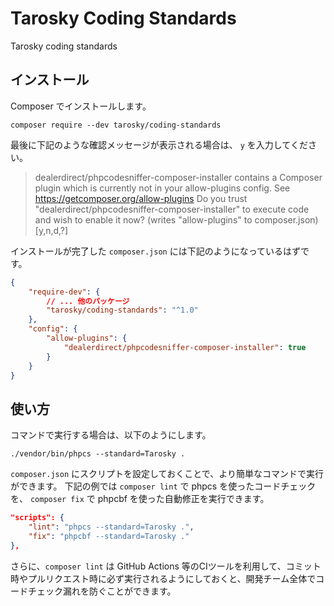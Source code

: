 # Tarosky Coding Standards

Tarosky coding standards

## インストール

Composer でインストールします。

```
composer require --dev tarosky/coding-standards
```

最後に下記のような確認メッセージが表示される場合は、 `y` を入力してください。

> dealerdirect/phpcodesniffer-composer-installer contains a Composer plugin which is currently not in your allow-plugins config. See https://getcomposer.org/allow-plugins
> Do you trust "dealerdirect/phpcodesniffer-composer-installer" to execute code and wish to enable it now? (writes "allow-plugins" to composer.json) [y,n,d,?]

インストールが完了した `composer.json` には下記のようになっているはずです。

```json
{
	"require-dev": {
		// ... 他のパッケージ
		"tarosky/coding-standards": "^1.0"
	},
	"config": {
		"allow-plugins": {
			"dealerdirect/phpcodesniffer-composer-installer": true
		}
	}
}
```

## 使い方

コマンドで実行する場合は、以下のようにします。

```
./vendor/bin/phpcs --standard=Tarosky .
```

`composer.json` にスクリプトを設定しておくことで、より簡単なコマンドで実行ができます。
下記の例では `composer lint` で phpcs を使ったコードチェックを、 `composer fix` で phpcbf を使った自動修正を実行できます。

```json
"scripts": {
	"lint": "phpcs --standard=Tarosky .",
	"fix": "phpcbf --standard=Tarosky ."
},
```

さらに、`composer lint` は GitHub Actions 等のCIツールを利用して、コミット時やプルリクエスト時に必ず実行されるようにしておくと、開発チーム全体でコードチェック漏れを防ぐことができます。
